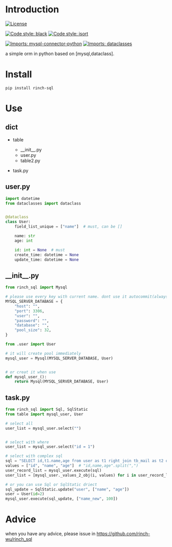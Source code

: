 # Introduction

[![License](https://img.shields.io/github/license/mashape/apistatus.svg)](https://github.com/rinch-wu/rinch_sql)

[![Code style: black](https://img.shields.io/badge/code%20style-black-000000.svg)](https://marketplace.visualstudio.com/items?itemName=ms-python.black-formatter)
[![Code style: isort](https://img.shields.io/badge/code%20style-isort-000000.svg)](https://marketplace.visualstudio.com/items?itemName=itemName=ms-python.isort)

[![Imports: mysql-connector-python](https://img.shields.io/badge/%20imports-mysql--connector--python-%231674b1?style=flat&labelColor=ef8336)](https://pypi.org/project/mysql-connector-python/)
[![Imports: dataclasses](https://img.shields.io/badge/%20imports-dataclasses-%231674b1?style=flat&labelColor=ef8336)](https://pypi.org/project/dataclasses/)


a simple orm in python based on [mysql,dataclass].



# Install

```
pip install rinch-sql
```



# Use

## dict

- table

  - \_\_init\_\_.py
  - user.py
  - table2.py

- task.py

  

## user.py

```python
import datetime
from dataclasses import dataclass


@dataclass
class User:
    field_list_unique = ["name"]  # must, can be []

    name: str
    age: int

    id: int = None  # must
    create_time: datetime = None
    update_time: datetime = None

```

## \_\_init\_\_.py

```python
from rinch_sql import Mysql

# please use every key with current name. dont use it autocommit(always True).
MYSQL_SERVER_DATABASE = {
    "host": "",
    "port": 3306,
    "user": "",
    "password": "",
    "database": "",
    "pool_size": 32,
}

from .user import User

# it will create pool immediately
mysql_user = Mysql(MYSQL_SERVER_DATABASE, User)


# or creat it when use
def mysql_user_():
    return Mysql(MYSQL_SERVER_DATABASE, User)

```

## task.py

```python
from rinch_sql import Sql, SqlStatic
from table import mysql_user, User

# select all
user_list = mysql_user.select("")


# select with where
user_list = mysql_user.select("id = 1")

# select with complex sql
sql = "SELECT id,t1.name,age from user as t1 right join tb_mail as t2 on t1.name=t2.name group by t1.name"
values = ["id", "name", "age"]  # "id,name,age".split(",")
user_record_list = mysql_user.execute(sql)
user_list = [mysql_user._values_2_obj(i, values) for i in user_record_list]

# or you can use Sql or SqlStatic driect
sql_update = SqlStatic.update("user", ["name", "age"])
user = User(id=2)
mysql_user.execute(sql_update, ["name_new", 100])

```



# Advice

when you have any advice, please issue in https://github.com/rinch-wu/rinch_sql